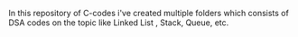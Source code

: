 In this repository of C-codes i've created multiple folders which consists of DSA codes on the topic like Linked List , Stack, Queue, etc.

